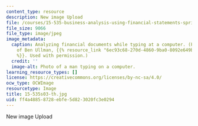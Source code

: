 ```yaml
---
content_type: resource
description: New image Upload
file: /courses/15-535-business-analysis-using-financial-statements-spring-2003/ff4a48858728ebfe5d823020fc3e0294_15-535s03-th.jpg
file_size: 9066
file_type: image/jpeg
image_metadata:
  caption: Analyzing financial documents while typing at a computer. (Photograph courtesy
    of Ben Ullman, {{% resource_link "6ec93c68-270d-4860-9ba0-8092e649be73" "budesigns"
    %}}. Used with permission.)
  credit: ''
  image-alt: Photo of a man typing on a computer.
learning_resource_types: []
license: https://creativecommons.org/licenses/by-nc-sa/4.0/
ocw_type: OCWImage
resourcetype: Image
title: 15-535s03-th.jpg
uid: ff4a4885-8728-ebfe-5d82-3020fc3e0294
---
```

New image Upload